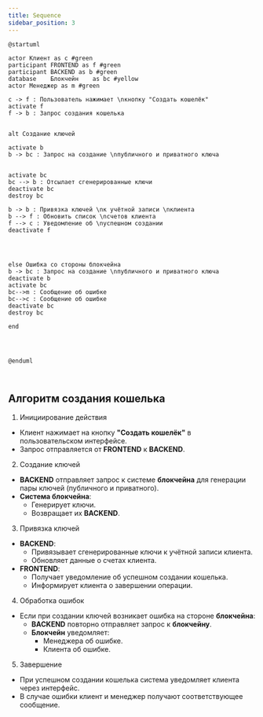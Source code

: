 ```yaml
---
title: Sequence
sidebar_position: 3
---
```



```plantuml
@startuml

actor Клиент as c #green
participant FRONTEND as f #green
participant BACKEND as b #green
database    Блокчейн    as bc #yellow
actor Менеджер as m #green

c -> f : Пользователь нажимает \nкнопку "Создать кошелёк"
activate f 
f -> b : Запрос создания кошелька


alt Создание ключей

activate b
b -> bc : Запрос на создание \nпубличного и приватного ключа


activate bc
bc --> b : Отсылает сгенерированные ключи
deactivate bc
destroy bc

b -> b : Привязка ключей \nк учётной записи \nклиента
b --> f : Обновить список \nсчетов клиента
f --> c : Уведомление об \nуспешном создании
deactivate f




else Ошибка со стороны блокчейна
b -> bc : Запрос на создание \nпубличного и приватного ключа
deactivate b
activate bc
bc-->m : Сообщение об ошибке
bc-->c : Сообщение об ошибке
deactivate bc
destroy bc

end




@enduml



```

## Алгоритм создания кошелька

 1. Инициирование действия
- Клиент нажимает на кнопку **"Создать кошелёк"** в пользовательском интерфейсе.
- Запрос отправляется от **FRONTEND** к **BACKEND**.
 2. Создание ключей
- **BACKEND** отправляет запрос к системе **блокчейна** для генерации пары ключей (публичного и приватного).
- **Система блокчейна**:
  - Генерирует ключи.
  - Возвращает их **BACKEND**.
 3. Привязка ключей
- **BACKEND**:
  - Привязывает сгенерированные ключи к учётной записи клиента.
  - Обновляет данные о счетах клиента.
- **FRONTEND**:
  - Получает уведомление об успешном создании кошелька.
  - Информирует клиента о завершении операции.
 4. Обработка ошибок
- Если при создании ключей возникает ошибка на стороне **блокчейна**:
  - **BACKEND** повторно отправляет запрос к **блокчейну**.
  - **Блокчейн** уведомляет:
    - Менеджера об ошибке.
    - Клиента об ошибке.
 5. Завершение
- При успешном создании кошелька система уведомляет клиента через интерфейс.
- В случае ошибки клиент и менеджер получают соответствующее сообщение.
